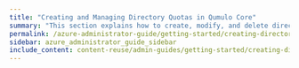 ```yaml
---
title: "Creating and Managing Directory Quotas in Qumulo Core"
summary: "This section explains how to create, modify, and delete directory quotas by using the Qumulo Core Web UI and how to use the Cluster Alerts for Qumulo script to manage cluster quota notifications."
permalink: /azure-administrator-guide/getting-started/creating-directory-quotas.html
sidebar: azure_administrator_guide_sidebar
include_content: content-reuse/admin-guides/getting-started/creating-directory-quotas.md
---
```


